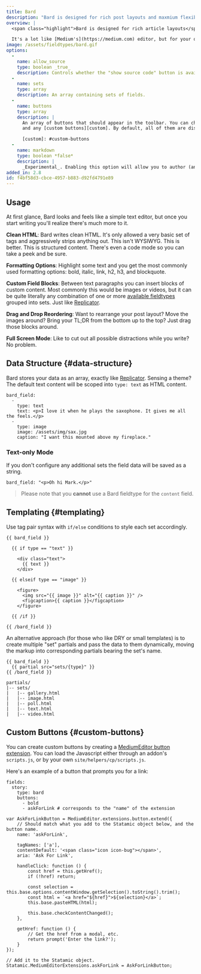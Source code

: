 ```yaml
---
title: Bard
description: "Bard is designed for rich post layouts and maxmium flexibility."
overview: |
  <span class="highlight">Bard is designed for rich article layouts</span>. It's more than a content editor, it's practically a layout designer. Bard starts with simple, rich text editor with popup formatting controls. It stores structured data and adds the ability to insert blocks of any arrangement of custom fields amidst the text.

  It's a lot like [Medium's](https://medium.com) editor, but for your own site. It's also 100% compatible with [Replicator's](/fieldtypes/replicator) data structure — you can easily switch between their interfaces if you desire.
image: /assets/fieldtypes/bard.gif
options:
  -
    name: allow_source
    type: boolean _true_
    description: Controls whether the "show source code" button is available to your editors.
  -
    name: sets
    type: array
    description: An array containing sets of fields.
  -
    name: buttons
    type: array
    description: |
      An array of buttons that should appear in the toolbar. You can choose from `bold`, `italic`, `anchor`, `h2`, `h3`, `quote`,
      and any [custom buttons][custom]. By default, all of them are displayed.

      [custom]: #custom-buttons
  -
    name: markdown
    type: boolean *false*
    description: |
      _Experimental_. Enabling this option will allow you to author (and save) Markdown. The toolbar, toggle source button, and keyboard shortcuts will be disabled.
added_in: 2.8
id: f4bf58d3-cbce-4957-b883-d92fd4791e89
---
```

## Usage

At first glance, Bard looks and feels like a simple text editor, but once you start writing you'll realize there's much more to it.

**Clean HTML**: Bard writes clean HTML. It's only allowed a very basic set of tags and aggressively strips anything out. This isn't WYSIWYG. This is better. This is structured content. There's even a code mode so you can take a peek and be sure.

**Formatting Options**: Highlight some text and you get the most commonly used formatting options: bold, italic, link, h2, h3, and blockquote.

**Custom Field Blocks**: Between text paragraphs you can insert blocks of custom content. Most commonly this would be images or videos, but it can be quite literally any combination of one or more [available fieldtypes][fieldtypes] grouped into sets. Just like [Replicator][replicator].

**Drag and Drop Reordering**: Want to rearrange your post layout? Move the images around? Bring your TL;DR from the bottom up to the top? Just drag those blocks around.

**Full Screen Mode**: Like to cut out all possible distractions while you write? No problem.



## Data Structure {#data-structure}

Bard stores your data as an array, exactly like [Replicator][replicator]. Sensing a theme? The default text content will be scoped into `type: text` as HTML content.

```.language-yaml
bard_field:
  -
    type: text
    text: <p>I love it when he plays the saxophone. It gives me all the feels.</p>
  -
    type: image
    image: /assets/img/sax.jpg
    caption: "I want this mounted above my fireplace."
```

### Text-only Mode

If you don't configure any additional sets the field data will be saved as a string.
```.language-yaml
bard_field: "<p>Oh hi Mark.</p>"
```

> Please note that you **cannot** use a Bard fieldtype for the `content` field.

## Templating {#templating}

Use tag pair syntax with `if/else` conditions to style each set accordingly.

```
{{ bard_field }}

  {{ if type == "text" }}

    <div class="text">
      {{ text }}
    </div>

  {{ elseif type == "image" }}

    <figure>
      <img src="{{ image }}" alt="{{ caption }}" />
      <figcaption>{{ caption }}</figcaption>
    </figure>

  {{ /if }}

{{ /bard_field }}
```

An alternative approach (for those who like DRY or small templates) is to create multiple "set" partials and pass the data to them dynamically, moving the markup into corresponding partials bearing the set's name.

```
{{ bard_field }}
  {{ partial src="sets/{type}" }}
{{ /bard_field }}
```

```language-files
partials/
|-- sets/
|   |-- gallery.html
|   |-- image.html
|   |-- poll.html
|   |-- text.html
|   |-- video.html
```

## Custom Buttons {#custom-buttons}

You can create custom buttons by creating a [MediumEditor button extension](https://github.com/yabwe/medium-editor/blob/master/src/js/extensions/WALKTHROUGH-BUTTON.md).
You can load the Javascript either through an addon's `scripts.js`, or by your own `site/helpers/cp/scripts.js`.

Here's an example of a button that prompts you for a link:

``` .language-yaml
fields:
  story:
    type: bard
    buttons:
      - bold
      - askForLink # corresponds to the "name" of the extension
```

``` .language-js
var AskForLinkButton = MediumEditor.extensions.button.extend({
    // Should match what you add to the Statamic object below, and the button name.
    name: 'askForLink',

    tagNames: ['a'],
    contentDefault: '<span class="icon icon-bug"></span>',
    aria: 'Ask For Link',

    handleClick: function () {
        const href = this.getHref();
        if (!href) return;

        const selection = this.base.options.contentWindow.getSelection().toString().trim();
        const html = `<a href="${href}">${selection}</a>`;
        this.base.pasteHTML(html);

        this.base.checkContentChanged();
    },

    getHref: function () {
        // Get the href from a modal, etc.
        return prompt('Enter the link?');
    }
});

// Add it to the Statamic object.
Statamic.MediumEditorExtensions.askForLink = AskForLinkButton;
```

[replicator]: /fieldtypes/replicator
[fieldtypes]: /fieldtypes
